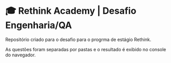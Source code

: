 # 🎓 Rethink Academy | Desafio Engenharia/QA
Repositório criado para o desafio para o progrma de estágio Rethink.

As questões foram separadas por pastas e o resultado é exibido no console do navegador.
